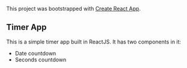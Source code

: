 This project was bootstrapped with [Create React App](https://github.com/facebookincubator/create-react-app).

## Timer App

This is a simple timer app built in ReactJS. It has two components in it:
- Date countdown
- Seconds countdown

